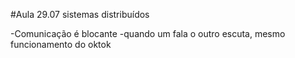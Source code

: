 #Aula 29.07 sistemas distribuídos

-Comunicação é blocante 
  -quando um fala o outro escuta, mesmo funcionamento do oktok
